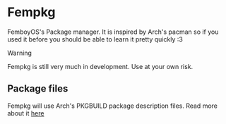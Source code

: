 # Fempkg
FemboyOS's Package manager.
It is inspired by Arch's pacman so if you used it before you should be able to learn it pretty quickly :3  

> [!WARNING]
> Fempkg is still very much in development. Use at your own risk.

## Package files
Fempkg will use Arch's PKGBUILD package description files. Read more about it [here](https://man.archlinux.org/man/PKGBUILD.5)